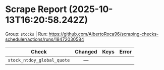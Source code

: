 # Scrape Report (2025-10-13T16:20:58.242Z)

Group: `stocks`  |  Run: https://github.com/AlbertoRoca96/scraping-checks-scheduler/actions/runs/18472030584

| Check | Changed | Keys | Error |
|---|:---:|:--|:--|
| `stock_ntdoy_global_quote` | — |  |  |
